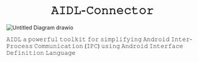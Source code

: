 <h1 align="center">𝙰𝙸𝙳𝙻-𝙲𝚘𝚗𝚗𝚎𝚌𝚝𝚘𝚛</h1>

![Untitled Diagram drawio](https://github.com/devrath/AIDL-Connector/assets/1456191/7ba44ec8-3866-40d7-93c3-dadefc3e2787)


𝙰𝙸𝙳𝙻 𝚊 𝚙𝚘𝚠𝚎𝚛𝚏𝚞𝚕 𝚝𝚘𝚘𝚕𝚔𝚒𝚝 𝚏𝚘𝚛 𝚜𝚒𝚖𝚙𝚕𝚒𝚏𝚢𝚒𝚗𝚐 𝙰𝚗𝚍𝚛𝚘𝚒𝚍 𝙸𝚗𝚝𝚎𝚛-𝙿𝚛𝚘𝚌𝚎𝚜𝚜 𝙲𝚘𝚖𝚖𝚞𝚗𝚒𝚌𝚊𝚝𝚒𝚘𝚗 (𝙸𝙿𝙲) 𝚞𝚜𝚒𝚗𝚐 𝙰𝚗𝚍𝚛𝚘𝚒𝚍 𝙸𝚗𝚝𝚎𝚛𝚏𝚊𝚌𝚎 𝙳𝚎𝚏𝚒𝚗𝚒𝚝𝚒𝚘𝚗 𝙻𝚊𝚗𝚐𝚞𝚊𝚐𝚎
